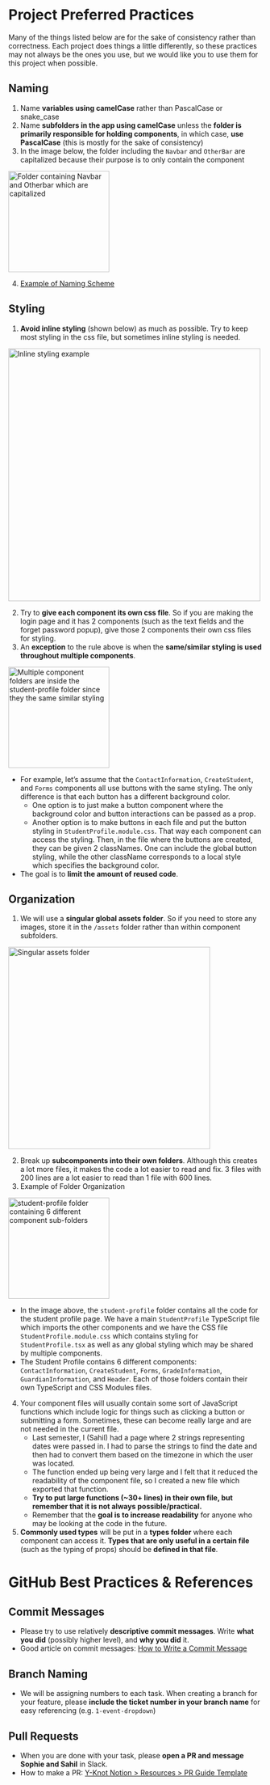 # Project Preferred Practices

Many of the things listed below are for the sake of consistency rather than correctness. Each project does things a little differently, so these practices may not always be the ones you use, but we would like you to use them for this project when possible.

## Naming
1. Name **variables using camelCase** rather than PascalCase or snake_case
2. Name **subfolders in the app using camelCase** unless the **folder is primarily responsible for holding components**, in which case, **use PascalCase** (this is mostly for the sake of consistency)
3. In the image below, the folder including the `Navbar` and `OtherBar` are capitalized because their purpose is to only contain the component
<img src="https://user-images.githubusercontent.com/67646012/231619162-f230c758-978d-460e-a2dd-b3aaa013976f.png" alt="Folder containing Navbar and Otherbar which are capitalized" width=200>

4. [Example of Naming Scheme](https://github.com/Hack4ImpactFall2021/y-knot/tree/master/src)


## Styling
1. **Avoid inline styling** (shown below) as much as possible. Try to keep most styling in the css file, but sometimes inline styling is needed.
<img src="https://user-images.githubusercontent.com/67646012/231620141-3bd5ea13-b877-43d1-adcf-99c675c9efba.png" alt="Inline styling example" width=500>

2. Try to **give each component its own css file**. So if you are making the login page and it has 2 components (such as the text fields and the forget password popup), give those 2 components their own css files for styling. 
3. An **exception** to the rule above is when the **same/similar styling is used throughout multiple components**. 
<img src="https://user-images.githubusercontent.com/67646012/231620506-26d340e4-af16-4d6e-8869-18690f437a32.png" alt="Multiple component folders are inside the student-profile folder since they the same similar styling" width=200>

-  For example, let’s assume that the `ContactInformation`, `CreateStudent`, and `Forms` components all use buttons with the same styling. The only difference is that each button has a different background color. 
    - One option is to just make a button component where the background color and button interactions can be passed as a prop. 
    - Another option is to make buttons in each file and put the button styling in `StudentProfile.module.css`. That way each component can access the styling. Then, in the file where the buttons are created, they can be given 2 classNames. One can include the global button styling, while the other className corresponds to a local style which specifies the background color. 
- The goal is to **limit the amount of reused code**.
    
## Organization
1. We will use a **singular global assets folder**. So if you need to store any images, store it in the `/assets` folder rather than within component subfolders. 
<img src="https://user-images.githubusercontent.com/67646012/231621173-40681110-f42a-44a6-a164-ab38ae6e92e4.png" alt="Singular assets folder" width=400>

2. Break up **subcomponents into their own folders**. Although this creates a lot more files, it makes the code a lot easier to read and fix. 3 files with 200 lines are a lot easier to read than 1 file with 600 lines.
3. Example of Folder Organization
<img src="https://user-images.githubusercontent.com/67646012/231621371-01e32400-f6f7-45d4-8940-e716c7842e8a.png" alt="student-profile folder containing 6 different component sub-folders" width=200>

- In the image above, the `student-profile` folder contains all the code for the student profile page. We have a main `StudentProfile` TypeScript file which imports the other components and we have the CSS file `StudentProfile.module.css` which contains styling for `StudentProfile.tsx` as well as any global styling which may be shared by multiple components.
- The Student Profile contains 6 different components: `ContactInformation`, `CreateStudent`, `Forms`, `GradeInformation`, `GuardianInformation`, and `Header`. Each of those folders contain their own TypeScript and CSS Modules files. 

4. Your component files will usually contain some sort of JavaScript functions which include logic for things such as clicking a button or submitting a form. Sometimes, these can become really large and are not needed in the current file. 
    - Last semester, I (Sahil) had a page where 2 strings representing dates were passed in. I had to parse the strings to find the date and then had to convert them based on the timezone in which the user was located. 
    - The function ended up being very large and I felt that it reduced the readability of the component file, so I created a new file which exported that function. 
    - **Try to put large functions (~30+ lines) in their own file, but remember that it is not always possible/practical.**
    - Remember that the **goal is to increase readability** for anyone who may be looking at the code in the future.
5. **Commonly used types** will be put in a **types folder** where each component can access it. **Types that are only useful in a certain file** (such as the typing of props) should be **defined in that file**. 

# GitHub Best Practices & References

## Commit Messages
-  Please try to use relatively **descriptive commit messages**. Write **what you did** (possibly higher level), and **why you did** it. 
- Good article on commit messages: [How to Write a Commit Message](https://cbea.ms/git-commit/)

## Branch Naming
- We will be assigning numbers to each task. When creating a branch for your feature, please **include the ticket number in your branch name** for easy referencing (e.g. `1-event-dropdown`)

## Pull Requests
- When you are done with your task, please **open a PR and message Sophie and Sahil** in Slack.
- How to make a PR: [Y-Knot Notion > Resources > PR Guide Template](https://h4i.notion.site/PR-Guide-Template-9b6637f44fdd40b2a10da1cf662b9ac8)
